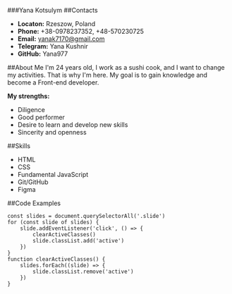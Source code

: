 ###Yana Kotsulym
##Contacts 
* __Locaton:__ Rzeszow, Poland
* __Phone:__ +38-0978237352, +48-570230725
* __Email:__ yanak7170@gmail.com
* __Telegram:__ Yana Kushnir
* __GitHub:__ Yana977

##About Me
I'm 24 years old, I work as a sushi cook, and I want to change my activities. That is why I'm here. My goal is to gain knowledge and become a Front-end developer.

__My strengths:__
* Diligence
* Good performer
* Desire to learn and develop new skills
* Sincerity and openness

##Skills
* HTML
* CSS
* Fundamental JavaScript
* Git/GitHub
* Figma

##Code Examples
``` 
const slides = document.querySelectorAll('.slide')
for (const slide of slides) {
	slide.addEventListener('click', () => {
		clearActiveClasses()
		slide.classList.add('active')
	})
}
function clearActiveClasses() {
	slides.forEach((slide) => {
		slide.classList.remove('active')
	})
} 
```

